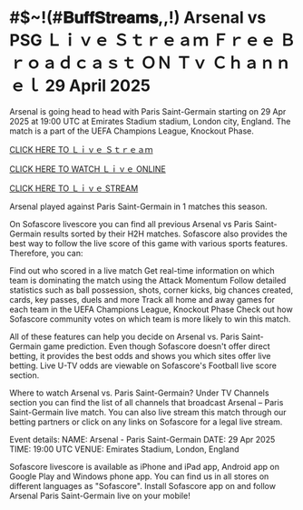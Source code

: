 # #$~!(#𝐁𝐮𝐟𝐟𝐒𝐭𝐫𝐞𝐚𝐦𝐬,,!) Arsenal vs PSG Ｌｉｖｅ Ｓｔｒｅａｍ Ｆｒｅｅ Ｂｒｏａｄｃａｓｔ ＯＮ Ｔｖ Ｃｈａｎｎｅｌ 29 April 2025 #

Arsenal is going head to head with Paris Saint-Germain starting on 29 Apr 2025 at 19:00 UTC at Emirates Stadium stadium, London city, England. The match is a part of the UEFA Champions League, Knockout Phase.

[CLICK HERE TO Ｌｉｖｅ Ｓｔｒｅａｍ](https://jones-hyper.blogspot.com/2025/04/ucgit.html)

[CLICK HERE TO WATCH Ｌｉｖｅ ONLINE](https://jones-hyper.blogspot.com/2025/04/ucgit.html)

[CLICK HERE TO Ｌｉｖｅ STREAM](https://jones-hyper.blogspot.com/2025/04/ucgit.html)

Arsenal played against Paris Saint-Germain in 1 matches this season.

On Sofascore livescore you can find all previous Arsenal vs Paris Saint-Germain results sorted by their H2H matches. Sofascore also provides the best way to follow the live score of this game with various sports features. Therefore, you can:

Find out who scored in a live match
Get real-time information on which team is dominating the match using the Attack Momentum
Follow detailed statistics such as ball possession, shots, corner kicks, big chances created, cards, key passes, duels and more
Track all home and away games for each team in the UEFA Champions League, Knockout Phase
Check out how Sofascore community votes on which team is more likely to win this match.

All of these features can help you decide on Arsenal vs. Paris Saint-Germain game prediction. Even though Sofascore doesn't offer direct betting, it provides the best odds and shows you which sites offer live betting. Live U-TV odds are viewable on Sofascore's Football live score section.

Where to watch Arsenal vs. Paris Saint-Germain? Under TV Channels section you can find the list of all channels that broadcast Arsenal – Paris Saint-Germain live match. You can also live stream this match through our betting partners or click on any links on Sofascore for a legal live stream.

Event details:
NAME: Arsenal - Paris Saint-Germain
DATE: 29 Apr 2025
TIME: 19:00 UTC
VENUE: Emirates Stadium, London, England

Sofascore livescore is available as iPhone and iPad app, Android app on Google Play and Windows phone app. You can find us in all stores on different languages as "Sofascore". Install Sofascore app on and follow Arsenal Paris Saint-Germain live on your mobile!
